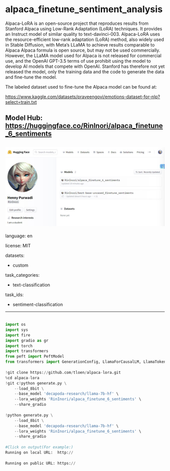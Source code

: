 # alpaca_finetune_sentiment_analysis

Alpaca-LoRA is an open-source project that reproduces results from Stanford Alpaca using Low-Rank Adaptation (LoRA) techniques. It provides an Instruct model of similar quality to text-davinci-003.
Alpaca-LoRA uses the resource-efficient low-rank adaptation (LoRA) method, also widely used in Stable Diffusion, with Meta’s LLaMA to achieve results comparable to Alpaca
Alpaca formula is open source, but may not be used commercially. However, the LLaMA model used for Alpaca is not released for commercial use, and the OpenAI GPT-3.5 terms of use prohibit using the model to develop AI models that compete with OpenAI. Stanford has therefore not yet released the model, only the training data and the code to generate the data and fine-tune the model.

The labeled dataset used to fine-tune the Alpaca model can be found at:

https://www.kaggle.com/datasets/praveengovi/emotions-dataset-for-nlp?select=train.txt

## Model Hub: https://huggingface.co/RinInori/alpaca_finetune_6_sentiments

![Image description](https://github.com/hennypurwadi/Bert_FineTune_Sentiment_Analysis/blob/main/images/SaveModel_Tokenizer_To_HuggingFace_1.jpg?raw=true)
---
language: en

license: MIT

datasets:
- custom

task_categories:
- text-classification

task_ids:
- sentiment-classification

---

```python

import os
import sys
import fire
import gradio as gr
import torch
import transformers
from peft import PeftModel
from transformers import GenerationConfig, LlamaForCausalLM, LlamaTokenizer

!git clone https://github.com/tloen/alpaca-lora.git
%cd alpaca-lora
!git c!python generate.py \
    --load_8bit \
    --base_model 'decapoda-research/llama-7b-hf' \
    --lora_weights 'RinInori/alpaca_finetune_6_sentiments' \
    --share_gradio    

!python generate.py \
    --load_8bit \
    --base_model 'decapoda-research/llama-7b-hf' \
    --lora_weights 'RinInori/alpaca_finetune_6_sentiments' \
    --share_gradio

#Click on output(For example:)
Running on local URL:  http://

Running on public URL: https://
